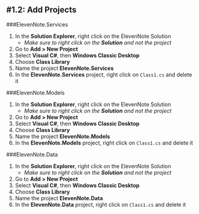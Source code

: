 #1.2: Add Projects
---
###ElevenNote.Services
1. In the **Solution Explorer**, right click on the ElevenNote Solution
   - *Make sure to right click on the **Solution** and not the project*
2. Go to **Add > New Project**
3. Select **Visual C#**, then **Windows Classic Desktop**
4. Choose **Class Library**
5. Name the project **ElevenNote.Services**
6. In the **ElevenNote.Services** project, right click on `Class1.cs` and delete it

###ElevenNote.Models
1. In the **Solution Explorer**, right click on the ElevenNote Solution
   - *Make sure to right click on the **Solution** and not the project*
2. Go to **Add > New Project**
3. Select **Visual C#**, then **Windows Classic Desktop**
4. Choose **Class Library**
5. Name the project **ElevenNote.Models**
6. In the **ElevenNote.Models** project, right click on `Class1.cs` and delete it

###ElevenNote.Data
1. In the **Solution Explorer**, right click on the ElevenNote Solution
   - *Make sure to right click on the **Solution** and not the project*
2. Go to **Add > New Project**
3. Select **Visual C#**, then **Windows Classic Desktop**
4. Choose **Class Library**
5. Name the project **ElevenNote.Data**
6. In the **ElevenNote.Data** project, right click on `Class1.cs` and delete it